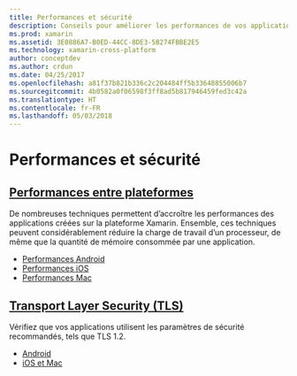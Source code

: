 ```yaml
---
title: Performances et sécurité
description: Conseils pour améliorer les performances de vos applications et garantir la sécurité des communications.
ms.prod: xamarin
ms.assetid: 3E0886A7-B0ED-44CC-8DE3-5B274FBBE2E5
ms.technology: xamarin-cross-platform
author: conceptdev
ms.author: crdun
ms.date: 04/25/2017
ms.openlocfilehash: a81f37b821b336c2c204484ff5b33648855006b7
ms.sourcegitcommit: 4b0582a0f06598f3ff8ad5b817946459fed3c42a
ms.translationtype: HT
ms.contentlocale: fr-FR
ms.lasthandoff: 05/03/2018
---
```

# <a name="performance-and-security"></a>Performances et sécurité

## <a name="cross-platform-performancememory-perf-best-practicesmd"></a>[Performances entre plateformes](memory-perf-best-practices.md)

De nombreuses techniques permettent d’accroître les performances des applications créées sur la plateforme Xamarin. Ensemble, ces techniques peuvent considérablement réduire la charge de travail d’un processeur, de même que la quantité de mémoire consommée par une application.

- [Performances Android](~/android/deploy-test/performance.md?context=xamarin/cross-platform)
- [Performances iOS](~/ios/deploy-test/performance.md?context=xamarin/cross-platform)
- [Performances Mac](~/mac/deploy-test/performance.md?context=xamarin/cross-platform)

## <a name="transport-layer-security-tlscross-platformapp-fundamentalstransport-layer-securitymd"></a>[Transport Layer Security (TLS)](~/cross-platform/app-fundamentals/transport-layer-security.md)

Vérifiez que vos applications utilisent les paramètres de sécurité recommandés, tels que TLS 1.2.

- [Android](~/android/app-fundamentals/http-stack.md?context=xamarin/cross-platform)
- [iOS et Mac](~/cross-platform/macios/http-stack.md?context=xamarin/cross-platform)